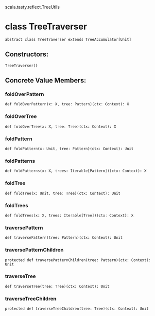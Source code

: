 scala.tasty.reflect.TreeUtils
# class TreeTraverser

<pre><code class="language-scala" >abstract class TreeTraverser extends TreeAccumulator[Unit]</pre></code>
## Constructors:
<pre><code class="language-scala" >TreeTraverser()</pre></code>

## Concrete Value Members:
### foldOverPattern
<pre><code class="language-scala" >def foldOverPattern(x: X, tree: Pattern)(ctx: Context): X</pre></code>

### foldOverTree
<pre><code class="language-scala" >def foldOverTree(x: X, tree: Tree)(ctx: Context): X</pre></code>

### foldPattern
<pre><code class="language-scala" >def foldPattern(x: Unit, tree: Pattern)(ctx: Context): Unit</pre></code>

### foldPatterns
<pre><code class="language-scala" >def foldPatterns(x: X, trees: Iterable[Pattern])(ctx: Context): X</pre></code>

### foldTree
<pre><code class="language-scala" >def foldTree(x: Unit, tree: Tree)(ctx: Context): Unit</pre></code>

### foldTrees
<pre><code class="language-scala" >def foldTrees(x: X, trees: Iterable[Tree])(ctx: Context): X</pre></code>

### traversePattern
<pre><code class="language-scala" >def traversePattern(tree: Pattern)(ctx: Context): Unit</pre></code>

### traversePatternChildren
<pre><code class="language-scala" >protected def traversePatternChildren(tree: Pattern)(ctx: Context): Unit</pre></code>

### traverseTree
<pre><code class="language-scala" >def traverseTree(tree: Tree)(ctx: Context): Unit</pre></code>

### traverseTreeChildren
<pre><code class="language-scala" >protected def traverseTreeChildren(tree: Tree)(ctx: Context): Unit</pre></code>

